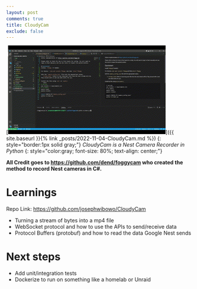 ```yaml
---
layout: post
comments: true
title: CloudyCam
exclude: false
---
```


[![Dashboard Screenshot](/images/cloudycam.gif)]({{ site.baseurl }}{% link _posts/2022-11-04-CloudyCam.md %})
{: style="border:1px solid gray;"}
*CloudyCam is a Nest Camera Recorder in Python*
{: style="color:gray; font-size: 80%; text-align: center;"}

**All Credit goes to https://github.com/dend/foggycam who created the method to record Nest cameras in C#.**

# Learnings

Repo Link: https://github.com/josephwibowo/CloudyCam

- Turning a stream of bytes into a mp4 file
- WebSocket protocol and how to use the APIs to send/receive data
- Protocol Buffers (protobuf) and how to read the data Google Nest sends

# Next steps
 - Add unit/integration tests
 - Dockerize to run on something like a homelab or Unraid